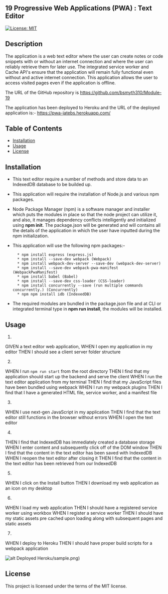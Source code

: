 ## 19 Progressive Web Applications (PWA) : Text Editor

[![License: MIT](https://img.shields.io/badge/License-MIT-yellow.svg)](https://opensource.org/licenses/MIT)

## Description

The application is a web text editor where the user can create notes or code snippets with or without an internet connection and where the user can reliably retrieve them for later use.  The integrated service worker and Cache API's ensure that the application will remain fully functional even without and active internet connection.  This application allows the user to access visited pages even if the application is offline.

The URL of the GitHub repository is https://github.com/bsmyth310/Module-19

The application has been deployed to Heroku and the URL of the deployed application is:-
https://pwa-jatebs.herokuapp.com/

## Table of Contents

* [Installation](#installation)
* [Usage](#usage)
* [License](#license)

## Installation

* This text editor require a number of methods and store data to an IndexedDB database to be builded up.

* This application will require the installation of Node.js and various npm packages.

*   Node Package Manager (npm) is a software manager and installer which puts the modules in place so that the node project can utilize it, and also, it manages dependency conflicts intelligently and initialized using **npm init**. The package.json will be generated and will contains all the details of the application in which the user have inputted during the npm initialization. 

*  This application will use the following npm packages:-

         * npm install express (express.js)
         * npm install --save-dev webpack (Webpack)
         * npm install webpack-dev-server --save-dev (webpack-dev-server)
         * npm install --save-dev webpack-pwa-manifest (WebpackPwaManifest)
         * npm install babel (Babel)
         * npm install --save-dev css-loader (CSS-loader)
         * npm install concurrently --save (run multiple commands concurrently.) (Concurrently)
         * npm npm install idb (IndexedDB)

* The required modules are bundled in the package.json file and at CLI or integrated terminal type in **npm run install**, the modules will be installed.       

## Usage

1.
GIVEN a text editor web application, 
WHEN I open my application in my editor
THEN I should see a client server folder structure

2.
WHEN I run `npm run start` from the root directory
THEN I find that my application should start up the backend and serve the client
WHEN I run the text editor application from my terminal
THEN I find that my JavaScript files have been bundled using webpack
WHEN I run my webpack plugins
THEN I find that I have a generated HTML file, service worker, and a manifest file

3.
WHEN I use next-gen JavaScript in my application
THEN I find that the text editor still functions in the browser without errors
WHEN I open the text editor

4.
THEN I find that IndexedDB has immediately created a database storage
WHEN I enter content and subsequently click off of the DOM window
THEN I find that the content in the text editor has been saved with IndexedDB
WHEN I reopen the text editor after closing it
THEN I find that the content in the text editor has been retrieved from our IndexedDB

5.
WHEN I click on the Install button
THEN I download my web application as an icon on my desktop

6.
WHEN I load my web application
THEN I should have a registered service worker using workbox
WHEN I register a service worker
THEN I should have my static assets pre cached upon loading along with subsequent pages and static assets

7.
WHEN I deploy to Heroku
THEN I should have proper build scripts for a webpack application 

![alt Deployed Heroku](https://github.com/bsmyth310/Module-19)/sample.png)

## License
This project is licensed under the terms of the MIT license.
